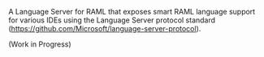 A Language Server for RAML that exposes smart RAML language support for various IDEs
using the Language Server protocol standard (https://github.com/Microsoft/language-server-protocol).

(Work in Progress)
